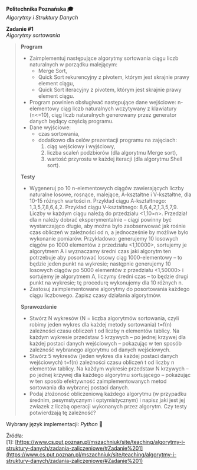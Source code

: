 **Politechnika Poznańska 🎓** \
*Algorytmy i Struktury Danych*

**Zadanie #1** \
*Algorytmy sortowania*

> **Program**
> - Zaimplementuj następujące algorytmy sortowania ciągu liczb naturalnych w porządku malejącym:
>   - Merge Sort,
>   - Quick Sort rekurencyjny z pivotem, którym jest skrajnie prawy element ciągu,
>   - Quick Sort iteracyjny z pivotem, którym jest skrajnie prawy element ciągu.
> - Program powinien obsługiwać następujące dane wejściowe: n-elementowy ciąg liczb naturalnych wczytywany z klawiatury (n<=10), ciąg liczb naturalnych generowany przez generator danych będący częścią programu.
> - Dane wyjściowe:
>   - czas sortowania,
>   - dodatkowo dla celów prezentacji programu na zajęciach:
>       1. ciąg wejściowy i wyjściowy,
>       1. liczba scaleń podzbiorów (dla algorytmu Merge sort),
>       1. wartość przyrostu w każdej iteracji (dla algorytmu Shell sort).
> 
> **Testy**
> - Wygeneruj po 10 n-elementowych ciągów zawierających liczby naturalne losowe, rosnące, malejące, A-kształtne i V-kształtne, dla 10-15 różnych wartości n. Przykład ciągu A-kształtnego: 1,3,5,7,8,6,4,2. Przykład ciągu V-kształtnego: 8,6,4,2,1,3,5,7,9.
> Liczby w każdym ciągu należą do przedziału <1,10×n>. Przedział dla n należy dobrać eksperymentalnie – ciągi powinny być wystarczająco długie, aby można było zaobserwować jak rośnie czas obliczeń w zależności od n, a jednocześnie by możliwe było wykonanie pomiarów.
> Przykładowo: generujemy 10 losowych ciągów po 1000 elementów z przedziału <1,10000>, sortujemy je algorytmem A i wyznaczamy średni czas jaki algorytm ten potrzebuje aby posortować losowy ciąg 1000-elementowy – to będzie jeden punkt na wykresie; następnie generujemy 10 losowych ciągów po 5000 elementów z przedziału <1,50000> i sortujemy je algorytmem A, liczymy średni czas – to będzie drugi punkt na wykresie; tę procedurę wykonujemy dla 10 różnych n.
> - Zastosuj zaimplementowane algorytmy do posortowania każdego ciągu liczbowego. Zapisz czasy działania algorytmów.
> 
> **Sprawozdanie**
> - Stwórz N wykresów (N = liczba algorytmów sortowania, czyli robimy jeden wykres dla każdej metody sortowania) t=f(n) zależności czasu obliczeń t od liczby n elementów tablicy. Na każdym wykresie przedstaw 5 krzywych – po jednej krzywej dla każdej postaci danych wejściowych – pokazując w ten sposób zależność wybranego algorytmu od danych wejściowych.
> - Stwórz 5 wykresów (jeden wykres dla każdej postaci danych wejściowych) t=f(n) zależności czasu obliczeń t od liczby n elementów tablicy. Na każdym wykresie przedstaw N krzywych – po jednej krzywej dla każdego algorytmu sortującego – pokazując w ten sposób efektywność zaimplementowanych metod sortowania dla wybranej postaci danych.
> - Podaj złożoność obliczeniową każdego algorytmu (w przypadku średnim, pesymstycznym i optymistycznym) i napisz jaki jest jej zwiazek z liczbą operacji wykonanych przez algorytm. Czy testy potwierdzają tę zależność?

Wybrany język implementacji: *Python* 🐍

Źródła: \
[1]: [https://www.cs.put.poznan.pl/mszachniuk/site/teaching/algorytmy-i-struktury-danych/zadania-zaliczeniowe/#Zadanie%201](https://www.cs.put.poznan.pl/mszachniuk/site/teaching/algorytmy-i-struktury-danych/zadania-zaliczeniowe/#Zadanie%201)
